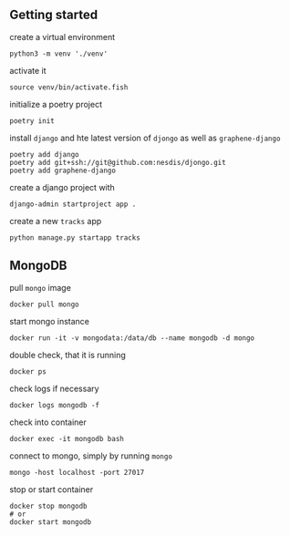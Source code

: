 ## Getting started

create a virtual environment
```shell
python3 -m venv './venv'
```
activate it

```shell
source venv/bin/activate.fish
```
initialize a poetry project

```shell
poetry init
```

install `django` and hte latest version of `djongo` as well as `graphene-django`

```shell
poetry add django
poetry add git+ssh://git@github.com:nesdis/djongo.git
poetry add graphene-django
```

create a django project with

```shell
django-admin startproject app .
```

create a new `tracks` app

```shell
python manage.py startapp tracks
```

## MongoDB

pull `mongo` image

```shell
docker pull mongo
```

start mongo instance

```shell
docker run -it -v mongodata:/data/db --name mongodb -d mongo
```

double check, that it is running

```shell
docker ps
```

check logs if necessary

```shell
docker logs mongodb -f
```

check into container

```shell
docker exec -it mongodb bash
```

connect to mongo, simply by running `mongo`

```shell
mongo -host localhost -port 27017
```

stop or start container

```shell
docker stop mongodb
# or
docker start mongodb
```
